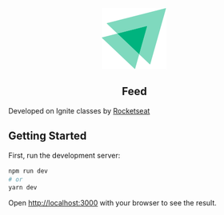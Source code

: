
<div align="center">
  <img src="public/ignite-logo.svg" >
  <h2>Feed</h2>
</div>


Developed on Ignite classes by [Rocketseat](https://rocketseat.com.br/)

## Getting Started

First, run the development server:

```bash
npm run dev
# or
yarn dev
```

Open [http://localhost:3000](http://localhost:3000) with your browser to see the result.
